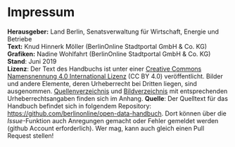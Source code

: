 
# Impressum

**Herausgeber:** Land Berlin, Senatsverwaltung für Wirtschaft, Energie und Betriebe<br/>
**Text:** Knud Hinnerk Möller (BerlinOnline Stadtportal GmbH & Co. KG)<br/>
**Grafiken:** Nadine Wohlfahrt (BerlinOnline Stadtportal GmbH & Co. KG)<br/>
**Stand**: Juni 2019<br/>
**Lizenz**: Der Text des Handbuchs ist unter einer [Creative Commons Namensnennung 4.0 International Lizenz](https://creativecommons.org/licenses/by/4.0/deed.de) (CC BY 4.0) veröffentlicht.
Bilder und andere Elemente, deren Urheberrecht bei Dritten liegen, sind ausgenommen.
[Quellenverzeichnis](#quellenverzeichnis) und [Bildverzeichnis](#bildverzeichnis) mit entsprechenden Urheberrechtsangaben finden sich im Anhang.
**Quelle**: Der Quelltext für das Handbuch befindet sich in folgendem Repository: https://github.com/berlinonline/open-data-handbuch.
Dort können über die _Issue_-Funktion auch Anregungen gemacht oder Fehler gemeldet werden (github Account erforderlich). Wer mag, kann auch gleich einen Pull Request stellen!

